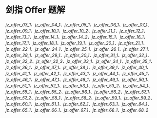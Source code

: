 # 剑指 Offer 题解

###### jz_offer_03_1、jz_offer_04_1、jz_offer_05_1、jz_offer_06_1、jz_offer_07_1、jz_offer_09_1、jz_offer_10_1、jz_offer_10_2、jz_offer_11_1、jz_offer_12_1、jz_offer_13_1、jz_offer_14_1、jz_offer_14_2、jz_offer_15_1、jz_offer_16_1、jz_offer_17_1、jz_offer_18_1、jz_offer_19_1、jz_offer_20_1、jz_offer_21_1、jz_offer_22_1、jz_offer_24_1、jz_offer_25_1、jz_offer_26_1、jz_offer_27_1、jz_offer_28_1、jz_offer_29_1、jz_offer_30_1、jz_offer_31_1、jz_offer_32_1、jz_offer_32_2、jz_offer_32_3、jz_offer_33_1、jz_offer_34_1、jz_offer_35_1、jz_offer_36_1、jz_offer_37_1、jz_offer_38_1、jz_offer_39_1、jz_offer_40_1、jz_offer_41_1、jz_offer_42_1、jz_offer_43_1、jz_offer_44_1、jz_offer_45_1、jz_offer_46_1、jz_offer_47_1、jz_offer_48_1、jz_offer_49_1、jz_offer_50_1、jz_offer_51_1、jz_offer_52_1、jz_offer_53_1、jz_offer_53_2、jz_offer_54_1、jz_offer_55_1、jz_offer_55_2、jz_offer_56_1、jz_offer_56_2、jz_offer_57_1、jz_offer_57_2、jz_offer_58_1、jz_offer_58_2、jz_offer_59_1、jz_offer_59_2、jz_offer_60_1、jz_offer_61_1、jz_offer_62_1、jz_offer_63_1、jz_offer_64_1、jz_offer_65_1、jz_offer_66_1、jz_offer_67_1、jz_offer_68_1、jz_offer_68_2
